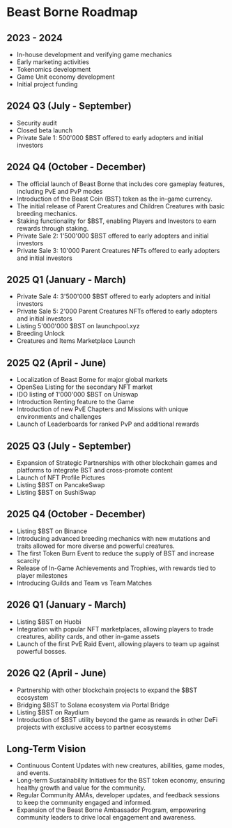 # Beast Borne Roadmap

## 2023 - 2024

* In-house development and verifying game mechanics
* Early marketing activities
* Tokenomics development
* Game Unit economy development
* Initial project funding

## 2024 Q3 (July - September)

* Security audit
* Closed beta launch
* Private Sale 1: 500'000 $BST offered to early adopters and initial investors

## 2024 Q4 (October - December)

* The official launch of Beast Borne that includes core gameplay features, including PvE and PvP modes
* Introduction of the Beast Coin (BST) token as the in-game currency.
* The initial release of Parent Creatures and Children Creatures with basic breeding mechanics.
* Staking functionality for $BST, enabling Players and Investors to earn rewards through staking.
* Private Sale 2: 1'500'000 $BST offered to early adopters and initial investors
* Private Sale 3: 10'000 Parent Creatures NFTs offered to early adopters and initial investors

## 2025 Q1 (January - March)

* Private Sale 4: 3'500'000 $BST offered to early adopters and initial investors
* Private Sale 5: 2'000 Parent Creatures NFTs offered to early adopters and initial investors
* Listing 5'000'000 $BST on launchpool.xyz
* Breeding Unlock
* Creatures and Items Marketplace Launch

## 2025 Q2  (April - June)

* Localization of Beast Borne for major global markets
* OpenSea Listing for the secondary NFT market
* IDO listing of 1'000'000 $BST on Uniswap
* Introduction Renting feature to the Game
* Introduction of new PvE Chapters and Missions with unique environments and challenges
* Launch of Leaderboards for ranked PvP and additional rewards

## 2025 Q3 (July - September)

* Expansion of Strategic Partnerships with other blockchain games and platforms to integrate BST and cross-promote content
* Launch of NFT Profile Pictures
* Listing $BST on PancakeSwap
* Listing $BST on SushiSwap

## 2025 Q4 (October - December)

* Listing $BST on Binance
* Introducing advanced breeding mechanics with new mutations and traits allowed for more diverse and powerful creatures.
* The first Token Burn Event to reduce the supply of BST and increase scarcity
* Release of In-Game Achievements and Trophies, with rewards tied to player milestones
* Introducing Guilds and Team vs Team Matches

## 2026 Q1 (January - March)

* Listing $BST on Huobi
* Integration with popular NFT marketplaces, allowing players to trade creatures, ability cards, and other in-game assets
* Launch of the first PvE Raid Event, allowing players to team up against powerful bosses.

## 2026 Q2 (April - June)

* Partnership with other blockchain projects to expand the $BST ecosystem
* Bridging $BST to Solana ecosystem via Portal Bridge
* Listing $BST on Raydium
* Introduction of $BST utility beyond the game as rewards in other DeFi projects with exclusive access to partner ecosystems

## Long-Term Vision

* Continuous Content Updates with new creatures, abilities, game modes, and events.
* Long-term Sustainability Initiatives for the BST token economy, ensuring healthy growth and value for the community.
* Regular Community AMAs, developer updates, and feedback sessions to keep the community engaged and informed.
* Expansion of the Beast Borne Ambassador Program, empowering community leaders to drive local engagement and awareness.

